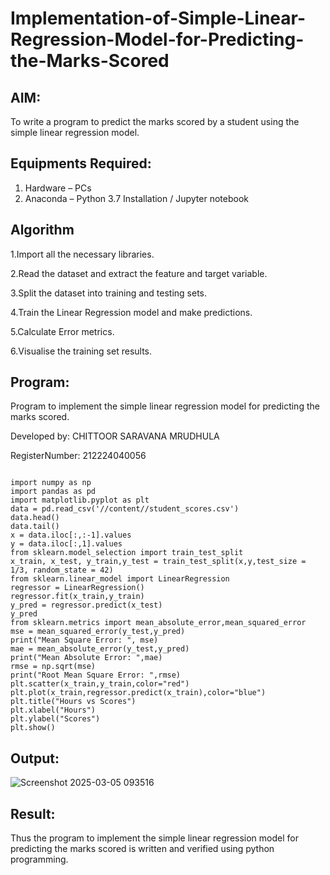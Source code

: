 # Implementation-of-Simple-Linear-Regression-Model-for-Predicting-the-Marks-Scored

## AIM:
To write a program to predict the marks scored by a student using the simple linear regression model.

## Equipments Required:
1. Hardware – PCs
2. Anaconda – Python 3.7 Installation / Jupyter notebook

## Algorithm

1.Import all the necessary libraries.

2.Read the dataset and extract the feature and target variable.

3.Split the dataset into training and testing sets.

4.Train the Linear Regression model and make predictions.

5.Calculate Error metrics.

6.Visualise the training set results.


## Program:

Program to implement the simple linear regression model for predicting the marks scored.

Developed by: CHITTOOR SARAVANA MRUDHULA

RegisterNumber:  212224040056

```

import numpy as np
import pandas as pd
import matplotlib.pyplot as plt
data = pd.read_csv('//content//student_scores.csv')
data.head()
data.tail()
x = data.iloc[:,:-1].values
y = data.iloc[:,1].values
from sklearn.model_selection import train_test_split
x_train, x_test, y_train,y_test = train_test_split(x,y,test_size = 1/3, random_state = 42)
from sklearn.linear_model import LinearRegression
regressor = LinearRegression()
regressor.fit(x_train,y_train)
y_pred = regressor.predict(x_test)
y_pred
from sklearn.metrics import mean_absolute_error,mean_squared_error
mse = mean_squared_error(y_test,y_pred)
print("Mean Square Error: ", mse)
mae = mean_absolute_error(y_test,y_pred)
print("Mean Absolute Error: ",mae)
rmse = np.sqrt(mse)
print("Root Mean Square Error: ",rmse)
plt.scatter(x_train,y_train,color="red")
plt.plot(x_train,regressor.predict(x_train),color="blue")
plt.title("Hours vs Scores")
plt.xlabel("Hours")
plt.ylabel("Scores")
plt.show()

```


## Output:

![Screenshot 2025-03-05 093516](https://github.com/user-attachments/assets/a17053ac-44aa-40de-890f-f2e1e7c53fac)


## Result:
Thus the program to implement the simple linear regression model for predicting the marks scored is written and verified using python programming.
